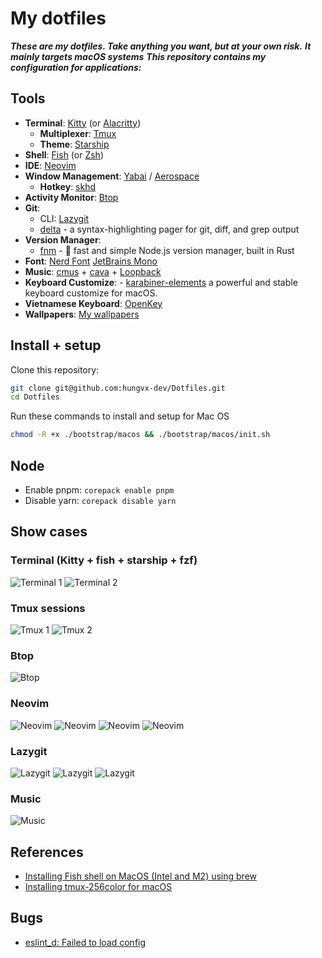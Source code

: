 # My dotfiles

**_These are my dotfiles. Take anything you want, but at your own risk._**
**_It mainly targets macOS systems_**
**_This repository contains my configuration for applications:_**

## Tools

- **Terminal**: [Kitty](./kitty) (or [Alacritty](./alacritty))
  - **Multiplexer**: [Tmux](./tmux)
  - **Theme**: [Starship](./starship)
- **Shell**: [Fish](./fish) (or [Zsh](./zsh))
- **IDE**: [Neovim](./neovim)
- **Window Management**: [Yabai](./yabai) / [Aerospace](./aerospace)
  - **Hotkey**: [skhd](./skhd)
- **Activity Monitor**: [Btop](./btop)
- **Git**:
  - CLI: [Lazygit](./lazygit)
  - [delta](https://github.com/dandavison/delta) - a syntax-highlighting pager for git, diff, and grep output
- **Version Manager**:
  - [fnm](https://github.com/Schniz/fnm) - 🚀 fast and simple Node.js version manager, built in Rust
- **Font**: [Nerd Font](https://github.com/ryanoasis/nerd-fonts) [JetBrains Mono](https://github.com/JetBrains/JetBrainsMono)
- **Music**: [cmus](https://github.com/cmus/cmus) + [cava](./cava) + [Loopback](https://rogueamoeba.com/loopback/)
- **Keyboard Customize**: - [karabiner-elements](https://karabiner-elements.pqrs.org/) a powerful and stable keyboard customize for macOS.
- **Vietnamese Keyboard**: [OpenKey](https://github.com/tuyenvm/OpenKey)
- **Wallpapers**: [My wallpapers](./wallpapers)

## Install + setup

Clone this repository:

```bash
git clone git@github.com:hungvx-dev/Dotfiles.git
cd Dotfiles
```

Run these commands to install and setup for Mac OS

```bash
chmod -R +x ./bootstrap/macos && ./bootstrap/macos/init.sh
```

## Node

- Enable pnpm: `corepack enable pnpm`
- Disable yarn: `corepack disable yarn`

## Show cases

### Terminal (Kitty + fish + starship + fzf)

![Terminal 1](./images/terminal.png "Title")
![Terminal 2](./images/terminal-1.png "Title")

### Tmux sessions

![Tmux 1](./images/tmux.png "Title")
![Tmux 2](./images/tmux-2.png "Title")

### Btop

![Btop](./images/btop.png "Title")

### Neovim

![Neovim](./images/neovim.png "Title")
![Neovim](./images/nvim-info.png "Title")
![Neovim](./images/nvim-diagnotics.png "Title")
![Neovim](./images/nvim-autocomplete.png "Title")

### Lazygit

![Lazygit](./images/lazygit.png "Title")
![Lazygit](./images/lazygit-1.png "Title")
![Lazygit](./images/git-log.png "Title")

### Music

![Music](./images/cmus.png "Title")

## References

- [Installing Fish shell on MacOS (Intel and M2) using brew](https://gist.github.com/gagarine/cf3f65f9be6aa0e105b184376f765262)
- [Installing tmux-256color for macOS](https://gist.github.com/bbqtd/a4ac060d6f6b9ea6fe3aabe735aa9d95)

## Bugs

- [eslint_d: Failed to load config](https://github.com/mantoni/eslint_d.js/issues/235#issuecomment-1441222659)
